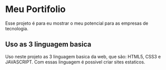 # Meu Portifolio 
Esse projeto é para eu mostrar o meu potencial para as empresas de tecnologia.

## Uso as 3 linguagem basica
Uso neste projeto as 3 linguagem basica da web, que são: HTML5, CSS3 e JAVASCRIPT.
Com essas linguagem é possivel criar sites estaticos.
